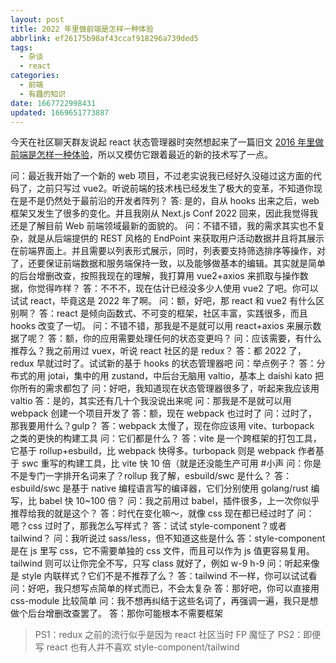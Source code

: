 ```yaml
---
layout: post
title: 2022 年里做前端是怎样一种体验
abbrlink: ef26175b98af43ccaf918296a739ded5
tags:
  - 杂谈
  - react
categories:
  - 前端
  - 有趣的知识
date: 1667722998431
updated: 1669651773887
---
```


今天在社区聊天群友说起 react 状态管理器时突然想起来了一篇旧文 [2016 年里做前端是怎样一种体验](/p/333051b25bd047e8864d161a9a6982de)，所以又模仿它跟着最近的新的技术写了一点。

问：最近我开始了一个新的 web 项目，不过老实说我已经好久没碰过这方面的代码了，之前只写过 vue2。听说前端的技术栈已经发生了极大的变革，不知道你现在是不是仍然处于最前沿的开发者阵列？
答: 是的，自从 hooks 出来之后，web 框架又发生了很多的变化。并且我刚从 Next.js Conf 2022 回来，因此我觉得我还是了解目前 Web 前端领域最新的面貌的。
问：不错不错，我的需求其实也不复杂，就是从后端提供的 REST 风格的 EndPoint 来获取用户活动数据并且将其展示在前端界面上。并且需要以列表形式展示，同时，列表要支持筛选排序等操作，对了，还要保证前端数据和服务端保持一致，以及能够做基本的编辑。其实就是简单的后台增删改查，按照我现在的理解，我打算用 vue2+axios 来抓取与操作数据，你觉得咋样？
答：不不不，现在估计已经没多少人使用 vue2 了吧。你可以试试 react，毕竟这是 2022 年了啊。
问：额，好吧，那 react 和 vue2 有什么区别啊？
答：react 是倾向函数式、不可变的框架，社区丰富，实践很多，而且 hooks 改变了一切。
问：不错不错，那我是不是就可以用 react+axios 来展示数据了呢？
答：额，你的应用需要处理任何的状态变更吗？
问：应该需要，有什么推荐么？我之前用过 vuex，听说 react 社区的是 redux？
答：都 2022 了，redux 早就过时了。试试新的基于 hooks 的状态管理器吧
问：举点例子？
答：分布式的用 jotai，集中的用 zustand，中后台无脑用 valtio，基本上 daishi kato 把你所有的需求都包了
问：好吧，我知道现在状态管理器很多了，听起来我应该用 valtio
答：是的，其实还有几十个我没说出来呢
问：那我是不是就可以用 webpack 创建一个项目开发了
答：额，现在 webpack 也过时了
问：过时了，那我要用什么？gulp？
答：webpack 太慢了，现在你应该用 vite、turbopack 之类的更快的构建工具
问：它们都是什么？
答：vite 是一个跨框架的打包工具，它基于 rollup+esbuild，比 webpack 快得多。turbopack 则是 webpack 作者基于 swc 重写的构建工具，比 vite 快 10 倍（就是还没能生产可用 #小声
问：你是不是专门一字排开名词来了？rollup 我了解，esbuild/swc 是什么？
答：esbuild/swc 是基于 native 编程语言写的编译器，它们分别使用 golang/rust 编写，比 babel 快 10\~100 倍？
问：我之前用过 babel，插件很多，上一次你似乎推荐给我的就是这个？
答：时代在变化嘛～，就像 css 现在都已经过时了
问：嗯？css 过时了，那我怎么写样式？
答：试试 style-component？或者 tailwind？
问：我听说过 sass/less，但不知道这些是什么
答：style-component 是在 js 里写 css，它不需要单独的 css 文件，而且可以作为 js 值更容易复用。tailwind 则可以让你完全不写，只写 class 就好了，例如 w-9 h-9
问：听起来像是 style 内联样式？它们不是不推荐了么？
答：tailwind 不一样，你可以试试看
问：好吧，我只想写点简单的样式而已，不会太复杂
答：那好吧，你可以直接用 css-module 比较简单
问：我不想再纠结于这些名词了，再强调一遍，我只是想做个后台增删改查罢了。
答：那你可能根本不需要框架

> PS1：redux 之前的流行似乎是因为 react 社区当时 FP 魔怔了
> PS2：即便写 react 也有人并不喜欢 style-component/tailwind
